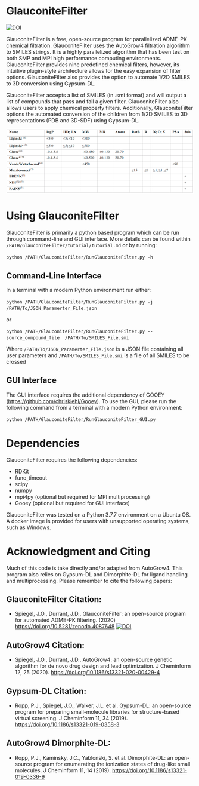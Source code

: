 # GlauconiteFilter

[![DOI](https://zenodo.org/badge/303535253.svg)](https://zenodo.org/badge/latestdoi/303535253)

GlauconiteFilter is a free, open-source program for parallelized ADME-PK chemical filtration. GlauconiteFilter uses the AutoGrow4 filtration algorithm to SMILES strings. It is a highly parallelized algorithm that has been test on both SMP and MPI high performance computing environments. GlauconiteFilter provides nine predefined chemical filters, however, its intuitive plugin-style architecture allows for the easy expansion of filter options. GlauconiteFilter also provides the option to automate 1/2D SMILES to 3D conversion using Gypsum-DL.

GlauconiteFilter accepts a list of SMILES (in .smi format) and will output a list of compounds
that pass and fail a given filter. GlauconiteFilter also allows users to apply chemical property filters. Additionally, GlauconiteFilter options the automated conversion of the children from 1/2D SMILES to 3D representations (PDB and 3D-SDF) using Gypsum-DL.

![Image of Predefined_Filters](https://github.com/Jacob-Spiegel/GlauconiteFilter/blob/main/Figures/Predefined_Filters.png)

# Using GlauconiteFilter

GlauconiteFilter is primarily a python based program which can be run through command-line and GUI interface. More details can be found within `/PATH/GlauconiteFilter/tutorial/tutorial.md` or by running:

`python /PATH/GlauconiteFilter/RunGlauconiteFilter.py -h`

## Command-Line Interface

In a terminal with a modern Python environment run either:

`python /PATH/GlauconiteFilter/RunGlauconiteFilter.py -j /PATH/To/JSON_Paramerter_File.json`

or

`python /PATH/GlauconiteFilter/RunGlauconiteFilter.py --source_compound_file  /PATH/To/SMILES_File.smi`

Where `/PATH/To/JSON_Paramerter_File.json` is a JSON file containing all user parameters and `/PATH/To/SMILES_File.smi` is a file of all SMILES to be crossed


## GUI Interface

The GUI interface requires the additional dependency of GOOEY (https://github.com/chriskiehl/Gooey). To use the GUI, please run the following command from a terminal with a modern Python environment:

`python /PATH/GlauconiteFilter/RunGlauconiteFilter_GUI.py `


# Dependencies

GlauconiteFilter requires the following dependencies:
- RDKit
- func_timeout
- scipy
- numpy
- mpi4py (optional but required for MPI multiprocessing)
- Gooey (optional but required for GUI interface)

GlauconiteFilter was tested on a Python 3.7.7 environment on a Ubuntu OS. A docker image is provided for users with unsupported operating systems, such as Windows.

# Acknowledgment and Citing

Much of this code is take directly and/or adapted from AutoGrow4. This program also relies on Gypsum-DL and Dimorphite-DL for ligand handling and multiprocessing. Please remember to cite the following papers:

## GlauconiteFilter Citation:

- Spiegel, J.O., Durrant, J.D., GlauconiteFilter: an open-source program for automated ADME-PK filtering. (2020) https://doi.org/10.5281/zenodo.4087648
[![DOI](https://zenodo.org/badge/303535253.svg)](https://zenodo.org/badge/latestdoi/303535253)

## AutoGrow4 Citation:

- Spiegel, J.O., Durrant, J.D., AutoGrow4: an open-source genetic algorithm for de novo drug design and lead optimization. J Cheminform 12, 25 (2020). https://doi.org/10.1186/s13321-020-00429-4

## Gypsum-DL Citation:

- Ropp, P.J., Spiegel, J.O., Walker, J.L. et al. Gypsum-DL: an open-source program for preparing small-molecule libraries for structure-based virtual screening. J Cheminform 11, 34 (2019). https://doi.org/10.1186/s13321-019-0358-3

## AutoGrow4 Dimorphite-DL:

- Ropp, P.J., Kaminsky, J.C., Yablonski, S. et al. Dimorphite-DL: an open-source program for enumerating the ionization states of drug-like small molecules. J Cheminform 11, 14 (2019). https://doi.org/10.1186/s13321-019-0336-9

